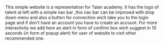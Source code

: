 
This simple website is  a representation for Talan academy. It has the logo of talent at left with a simple nav bar ,this nav bar can be improved with drop down menu and also a button for connection wich take you to the login page and if don't have an account you have to create an account. For more interactivity we add here an alert in form of confirm box wich suggest in 10 seconds (in form of popup alert) for user of website  to visit other recommended one. 